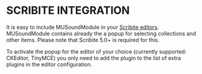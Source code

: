 # SCRIBITE INTEGRATION

It is easy to include MUSoundModule in your [Scribite editors](https://github.com/zikula-modules/Scribite/).
MUSoundModule contains already the a popup for selecting collections and other items.
Please note that Scribite 5.0+ is required for this.

To activate the popup for the editor of your choice (currently supported: CKEditor, TinyMCE)
you only need to add the plugin to the list of extra plugins in the editor configuration.
